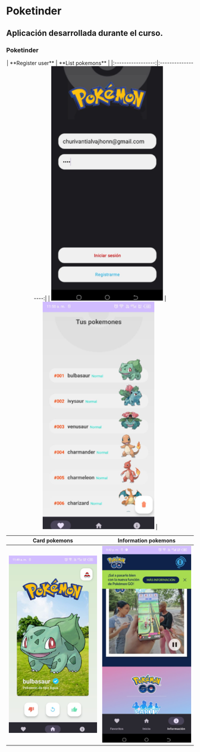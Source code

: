# Poketinder

## Aplicación desarrollada durante el curso.

### Poketinder
<p align="center">
  | **Register user** | **List pokemons** |
  |:-----------------:|:------------------:|
  | <img src="https://github.com/Jhonchuri11/GestorDocumental_Frontend_Busqueda/blob/master/R1-app/register-user-poketinder.png" width="300" /> | <img src="https://github.com/Jhonchuri11/GestorDocumental_Frontend_Busqueda/blob/master/R1-app/list-favorite-pkemons.png" width="300" /> |

  | **Card pokemons** | **Information pokemons** |
  |:-----------------:|:-----------------------:|
  | <img src="https://github.com/Jhonchuri11/GestorDocumental_Frontend_Busqueda/blob/master/R1-app/card-pokemons.png" width="300" /> | <img src="https://github.com/Jhonchuri11/GestorDocumental_Frontend_Busqueda/blob/master/R1-app/information-poketinde.png" width="300" /> |
</p>



